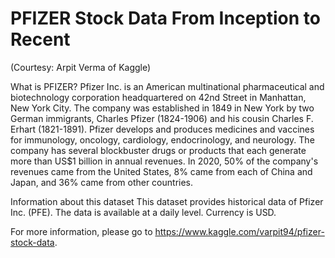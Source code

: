 # PFIZER Stock Data From Inception to Recent

(Courtesy: Arpit Verma of Kaggle)

What is PFIZER?
Pfizer Inc. is an American multinational pharmaceutical and biotechnology corporation headquartered on 42nd Street in Manhattan, New York City. The company was established in 1849 in New York by two German immigrants, Charles Pfizer (1824-1906) and his cousin Charles F. Erhart (1821-1891). Pfizer develops and produces medicines and vaccines for immunology, oncology, cardiology, endocrinology, and neurology. The company has several blockbuster drugs or products that each generate more than US$1 billion in annual revenues. In 2020, 50% of the company's revenues came from the United States, 8% came from each of China and Japan, and 36% came from other countries.

Information about this dataset
This dataset provides historical data of Pfizer Inc. (PFE). The data is available at a daily level. Currency is USD.

For more information, please go to https://www.kaggle.com/varpit94/pfizer-stock-data.




